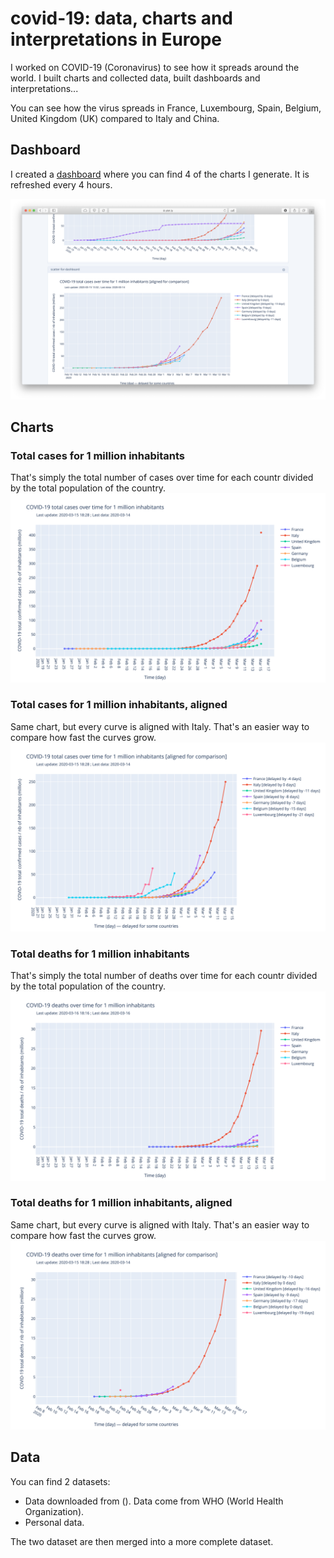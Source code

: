# covid-19: data, charts and interpretations in Europe
I worked on COVID-19 (Coronavirus) to see how it spreads around the world. I built charts and collected data, built dashboards and interpretations...

You can see how the virus spreads in France, Luxembourg, Spain, Belgium, United Kingdom (UK) compared to Italy and China.

## Dashboard
I created a [dashboard](https://plot.ly/dashboard/worldice:14/) where you can find 4 of the charts I generate. It is refreshed every 4 hours.

![](./images/dashboard.png)

## Charts

### Total cases for 1 million inhabitants
That's simply the total number of cases over time for each countr divided by the total population of the country.
![](./images/cases_per_1m_inhabitant.png)

### Total cases for 1 million inhabitants, aligned
Same chart, but every curve is aligned with Italy. That's an easier way to compare how fast the curves grow.  
![](./images/cases_per_1m_inhabitant_aligned.png)

### Total deaths for 1 million inhabitants
That's simply the total number of deaths over time for each countr divided by the total population of the country.
![](./images/deaths_per_1m_inhabitant.png)

### Total deaths for 1 million inhabitants, aligned
Same chart, but every curve is aligned with Italy. That's an easier way to compare how fast the curves grow.  
![](./images/deaths_per_1m_inhabitant_aligned.png)

## Data
You can find 2 datasets:
- Data downloaded from (). Data come from WHO (World Health Organization).
- Personal data.

The two dataset are then merged into a more complete dataset.
